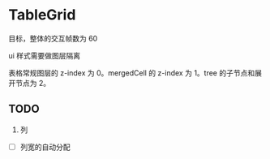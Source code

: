 # TableGrid

目标，整体的交互帧数为 60

ui 样式需要做图层隔离

表格常规图层的 z-index 为 0。mergedCell 的 z-index 为 1。tree 的子节点和展开节点为 2。


## TODO
1. 列
+ [ ] 列宽的自动分配
